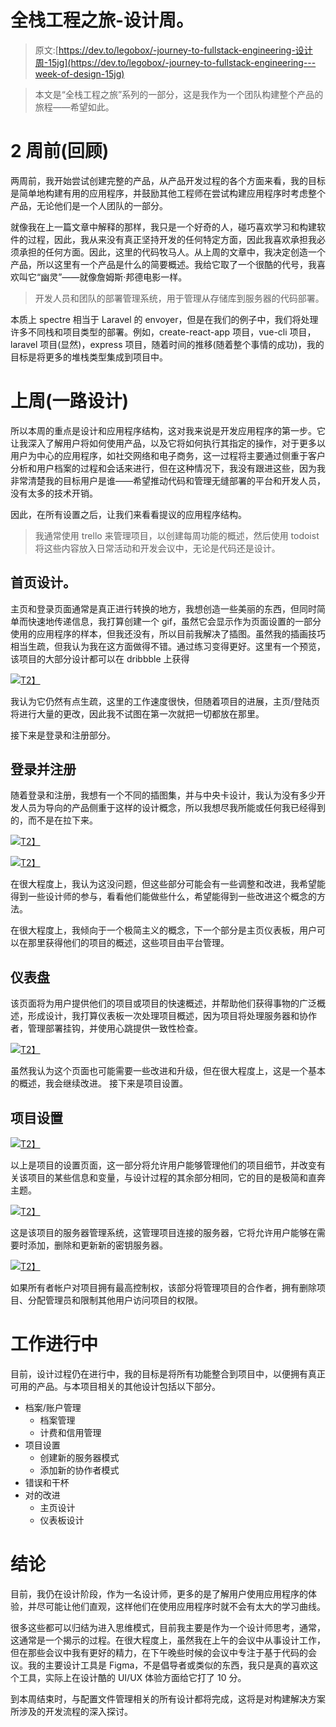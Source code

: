 # 全栈工程之旅-设计周。

> 原文:[https://dev.to/legobox/-journey-to-fullstack-engineering-设计周-15jg](https://dev.to/legobox/-journey-to-fullstack-engineering---week-of-design-15jg)

> 本文是“全栈工程之旅”系列的一部分，这是我作为一个团队构建整个产品的旅程——希望如此。

# 2 周前(回顾)

两周前，我开始尝试创建完整的产品，从产品开发过程的各个方面来看，我的目标是简单地构建有用的应用程序，并鼓励其他工程师在尝试构建应用程序时考虑整个产品，无论他们是一个人团队的一部分。

就像我在上一篇文章中解释的那样，我只是一个好奇的人，碰巧喜欢学习和构建软件的过程，因此，我从来没有真正坚持开发的任何特定方面，因此我喜欢承担我必须承担的任何方面。因此，这里的代码牧马人。从上周的文章中，我决定创造一个产品，所以这里有一个产品是什么的简要概述。我给它取了一个很酷的代号，我喜欢叫它“幽灵”——就像詹姆斯·邦德电影一样。

> 开发人员和团队的部署管理系统，用于管理从存储库到服务器的代码部署。

本质上 spectre 相当于 Laravel 的 envoyer，但是在我们的例子中，我们将处理许多不同栈和项目类型的部署。例如，create-react-app 项目，vue-cli 项目，laravel 项目(显然)，express 项目，随着时间的推移(随着整个事情的成功)，我的目标是将更多的堆栈类型集成到项目中。

# 上周(一路设计)

所以本周的重点是设计和应用程序结构，这对我来说是开发应用程序的第一步。它让我深入了解用户将如何使用产品，以及它将如何执行其指定的操作，对于更多以用户为中心的应用程序，如社交网络和电子商务，这一过程将主要通过侧重于客户分析和用户档案的过程和会话来进行，但在这种情况下，我没有跟进这些，因为我非常清楚我的目标用户是谁——希望推动代码和管理无缝部署的平台和开发人员，没有太多的技术开销。

因此，在所有设置之后，让我们来看看提议的应用程序结构。

> 我通常使用 trello 来管理项目，以创建每周功能的概述，然后使用 todoist 将这些内容放入日常活动和开发会议中，无论是代码还是设计。

## 首页设计。

主页和登录页面通常是真正进行转换的地方，我想创造一些美丽的东西，但同时简单而快速地传递信息，我打算创建一个 gif，虽然它会显示作为页面设置的一部分使用的应用程序的样本，但我还没有，所以目前我解决了插图。虽然我的插画技巧相当生疏，但我认为我在这方面做得不错。通过练习变得更好。这里有一个预览，该项目的大部分设计都可以在 dribbble 上获得

[![](../Images/00ab64fa607d451b7bb82bd1c1db2b4f.png)T2】](https://res.cloudinary.com/practicaldev/image/fetch/s--ib7_oYEe--/c_limit%2Cf_auto%2Cfl_progressive%2Cq_auto%2Cw_880/https://d2mxuefqeaa7sj.cloudfront.net/s_C8E47E5F5ED0C422322A743DF57E08596C703485A339139552F57A1B289305C1_1530311137802_Home%2B1.png)

我认为它仍然有点生疏，这里的工作速度很快，但随着项目的进展，主页/登陆页将进行大量的更改，因此我不试图在第一次就把一切都放在那里。

接下来是登录和注册部分。

## 登录并注册

随着登录和注册，我想有一个不同的插图集，并与中央卡设计，我认为没有多少开发人员为导向的产品侧重于这样的设计概念，所以我想尽我所能或任何我已经得到的，而不是在拉下来。

[![](../Images/1386e4cf815a18a93687117d19ff083a.png)T2】](https://res.cloudinary.com/practicaldev/image/fetch/s--cjgjFeBc--/c_limit%2Cf_auto%2Cfl_progressive%2Cq_auto%2Cw_880/https://d2mxuefqeaa7sj.cloudfront.net/s_C8E47E5F5ED0C422322A743DF57E08596C703485A339139552F57A1B289305C1_1530311424313_Signup%2B1.png)

[![](../Images/5f6ef8c510145bfc8aece031287bcb06.png)T2】](https://res.cloudinary.com/practicaldev/image/fetch/s--I0fciA6E--/c_limit%2Cf_auto%2Cfl_progressive%2Cq_auto%2Cw_880/https://d2mxuefqeaa7sj.cloudfront.net/s_C8E47E5F5ED0C422322A743DF57E08596C703485A339139552F57A1B289305C1_1530311441464_Login.png)

在很大程度上，我认为这没问题，但这些部分可能会有一些调整和改进，我希望能得到一些设计师的参与，看看他们能做些什么，希望能得到一些改进这个概念的方法。

在很大程度上，我倾向于一个极简主义的概念，下一个部分是主页仪表板，用户可以在那里获得他们的项目的概述，这些项目由平台管理。

## 仪表盘

该页面将为用户提供他们的项目或项目的快速概述，并帮助他们获得事物的广泛概述，形成设计，我打算仪表板一次处理项目概述，因为项目将处理服务器和协作者，管理部署挂钩，并使用心跳提供一致性检查。

[![](../Images/d3cfde46f06b28a2071a13e45c5a2cd9.png)T2】](https://res.cloudinary.com/practicaldev/image/fetch/s--PowHrSP_--/c_limit%2Cf_auto%2Cfl_progressive%2Cq_auto%2Cw_880/https://d2mxuefqeaa7sj.cloudfront.net/s_C8E47E5F5ED0C422322A743DF57E08596C703485A339139552F57A1B289305C1_1530311704430_Dashboard%2B1.png)

虽然我认为这个页面也可能需要一些改进和升级，但在很大程度上，这是一个基本的概述，我会继续改进。
接下来是项目设置。

## 项目设置

[![](../Images/1566bdeddcb79919b94c7f7adc8af4fc.png)T2】](https://res.cloudinary.com/practicaldev/image/fetch/s--HzJIpuHn--/c_limit%2Cf_auto%2Cfl_progressive%2Cq_auto%2Cw_880/https://d2mxuefqeaa7sj.cloudfront.net/s_C8E47E5F5ED0C422322A743DF57E08596C703485A339139552F57A1B289305C1_1530312120347_Project%2BSettings%2B-%2BProject%2BDetails.png)

以上是项目的设置页面，这一部分将允许用户能够管理他们的项目细节，并改变有关该项目的某些信息和变量，与设计过程的其余部分相同，它的目的是极简和直奔主题。

[![](../Images/7a2caa20e0fcf1dc489eb4cb58256bbe.png)T2】](https://res.cloudinary.com/practicaldev/image/fetch/s--ngNaXI3p--/c_limit%2Cf_auto%2Cfl_progressive%2Cq_auto%2Cw_880/https://d2mxuefqeaa7sj.cloudfront.net/s_C8E47E5F5ED0C422322A743DF57E08596C703485A339139552F57A1B289305C1_1530312425403_Project%2BSettings%2B-%2BServer%2BDetails.png)

这是该项目的服务器管理系统，这管理项目连接的服务器，它将允许用户能够在需要时添加，删除和更新新的密钥服务器。

[![](../Images/d762f5539eda914e65a510260eb0cac5.png)T2】](https://res.cloudinary.com/practicaldev/image/fetch/s--y9hd1RTQ--/c_limit%2Cf_auto%2Cfl_progressive%2Cq_auto%2Cw_880/https://d2mxuefqeaa7sj.cloudfront.net/s_C8E47E5F5ED0C422322A743DF57E08596C703485A339139552F57A1B289305C1_1530312477776_Project%2BSettings%2B-Collborators.png)

如果所有者帐户对项目拥有最高控制权，该部分将管理项目的合作者，拥有删除项目、分配管理员和限制其他用户访问项目的权限。

# 工作进行中

目前，设计过程仍在进行中，我的目标是将所有功能整合到项目中，以便拥有真正可用的产品。与本项目相关的其他设计包括以下部分。

*   档案/账户管理
    *   档案管理
    *   计费和信用管理
*   项目设置
    *   创建新的服务器模式
    *   添加新的协作者模式
*   错误和干杯
*   对的改进
    *   主页设计
    *   仪表板设计

# 结论

目前，我仍在设计阶段，作为一名设计师，更多的是了解用户使用应用程序的体验，并尽可能让他们直观，这样他们在使用应用程序时就不会有太大的学习曲线。

很多这些都可以归结为进入思维模式，目前我主要是作为一个设计师思考，通常，这通常是一个揭示的过程。在很大程度上，虽然我在上午的会议中从事设计工作，但在那些会议中我有更好的精力，在下午晚些时候的会议中专注于基于代码的会议。我的主要设计工具是 Figma，不是倡导者或类似的东西，我只是真的喜欢这个工具，实际上在设计酷的 UI/UX 体验方面给它打了 10 分。

到本周结束时，与配置文件管理相关的所有设计都将完成，这将是对构建解决方案所涉及的开发流程的深入探讨。